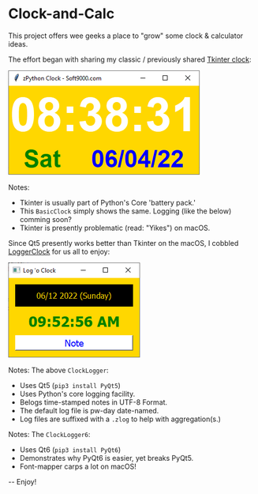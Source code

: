 # Clock-and-Calc

This project offers wee geeks a place to "grow" some clock & calculator ideas.

The effort began with sharing my classic / previously shared [Tkinter clock](https://github.com/soft9000/Clock-and-Calc/blob/main/BasicClock.py):

![BASELINE](https://github.com/soft9000/Clock-and-Calc/blob/main/_graphics/Baseline.png)

Notes:
* Tkinter is usually part of Python's Core 'battery pack.'
* This `BasicClock` simply shows the same. Logging (like the below) comming soon?
* Tkinter is presently problematic (read: "Yikes") on macOS.

Since Qt5 presently works better than Tkinter on the macOS, I cobbled [LoggerClock](https://github.com/soft9000/Clock-and-Calc/blob/main/ClockLogger.py) for us all to enjoy:

![BASELINE](https://github.com/soft9000/Clock-and-Calc/blob/main/_graphics/LoggerClock.png)

Notes: The above `ClockLogger`:
* Uses Qt5 (`pip3 install PyQt5`)
* Uses Python's core logging facility.
* Belogs time-stamped notes in UTF-8 Format.
* The default log file is pw-day date-named.
* Log files are suffixed with a `.zlog` to help with aggregation(s.)

Notes: The `ClockLogger6`:
* Uses Qt6 (`pip3 install PyQt6`)
* Demonstrates why PyQt6 is easier, yet breaks PyQt5.
* Font-mapper carps a lot on macOS!

-- Enjoy!




